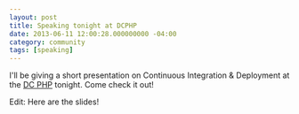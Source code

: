 ```yaml
---
layout: post
title: Speaking tonight at DCPHP
date: 2013-06-11 12:00:28.000000000 -04:00
category: community
tags: [speaking]
---
```


I'll be giving a short presentation on Continuous Integration &amp; Deployment at the [DC PHP](http://www.meetup.com/DC-PHP) tonight. Come check it out!

Edit: Here are the slides!
<script async class="speakerdeck-embed" data-id="e5b95220b59401308c633ed6c2286257" data-ratio="1.33333333333333" src="//speakerdeck.com/assets/embed.js"></script>
